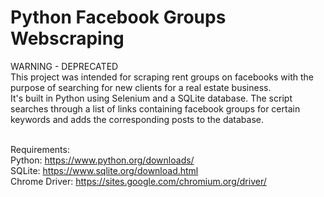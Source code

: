 # Python Facebook Groups Webscraping
WARNING - DEPRECATED <br/>
This project was intended for scraping rent groups on facebooks with the purpose of searching for new clients for a real estate business. <br/>
It's built in Python using Selenium and a SQLite database.
The script searches through a list of links containing facebook groups for certain keywords and adds the corresponding posts to the database.
<br />
<br />

Requirements: <br />
Python: https://www.python.org/downloads/<br />
SQLite: https://www.sqlite.org/download.html<br />
Chrome Driver: https://sites.google.com/chromium.org/driver/<br />
